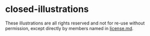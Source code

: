 # closed-illustrations

These illustrations are all rights reserved and not for re-use without permission, except directly by members named in [license.md](https://github.com/jmcmurry/closed-illustrations/blob/master/LICENSE.md).
